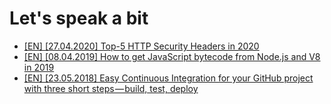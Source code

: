 # Let's speak a bit

* [[EN] [27.04.2020] Top-5 HTTP Security Headers in 2020](./posts/security-headers/index.pug)
* [[EN] [08.04.2019] How to get JavaScript bytecode from Node.js and V8 in 2019](./posts/v8-bytecode/index.pug)
* [[EN] [23.05.2018] Easy Continuous Integration for your GitHub project with three short steps — build, test, deploy](./posts/ci-cd-net/index.pug)

